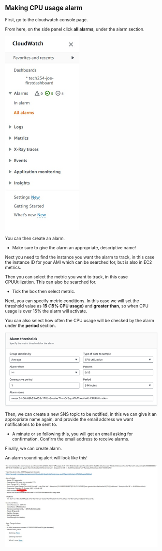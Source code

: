 ## Making CPU usage alarm

First, go to the cloudwatch console page.

From here, on the side panel click **all alarms**, under the alarm section.

![1.jpg](1.jpg)

You can then create an alarm.
- Make sure to give the alarm an appropriate, descriptive name!

Next you need to find the instance you want the alarm to track, in this case the instance ID for your AMI which can be searched for, but is also in EC2 metrics. 

Then you can select the metric you want to track, in this case CPUUtilization. This can also be searched for.
- Tick the box then select metric.

Next, you can specify metric conditions. In this case we will set the threshold value as **15 (15% CPU usage)** and **greater than**, so when CPU usage is over 15% the alarm will activate.

You can also select how often the CPU usage will be checked by the alarm under the **period** section.

![3.png](3.png)

Then, we can create a new SNS topic to be notified, in this we can give it an appropriate name again, and provide the email address we want notifications to be sent to.
- A minute or so following this, you will get an email asking for confirmation. Confirm the email address to receive alarms.

Finally, we can create alarm.

An alarm sounding alert will look like this!

![2.jpg](2.jpg)
